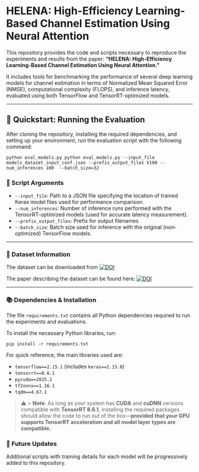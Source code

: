 # HELENA: High-Efficiency Learning-Based Channel Estimation Using Neural Attention

This repository provides the code and scripts necessary to reproduce the experiments and results from the paper: **“HELENA: High-Efficiency Learning-Based Channel Estimation Using Neural Attention.”**

It includes tools for benchmarking the performance of several deep learning models for channel estimation in terms of Normalized Mean Squared Error (NMSE), computational complexity (FLOPS), and inference latency, evaluated using both TensorFlow and TensorRT-optimized models.

---

## 🧪 Quickstart: Running the Evaluation

After cloning the repository, installing the required dependencies, and setting up your environment, run the evaluation script with the following command:

<pre><code>python eval_models.py python eval_models.py --input_file models_dataset_input_conf.json --prefix_output_files V100 --num_inferences 100  --batch_size=32</code></pre>

### 🔧 Script Arguments

- `--input_file`: Path to a JSON file specifying the location of trained Keras model files used for performance comparison.
- `--num_inferences`: Number of inference runs performed with the TensorRT-optimized models (used for accurate latency measurement).
- `--prefix_output_files`: Prefix for output filenames
- `--batch_size`: Batch size used for inference with the original (non-optimized) TensorFlow models.

---

### 📁 Dataset Information

The dataset can be downloaded from [![DOI](https://zenodo.org/badge/15210986.svg)](https://zenodo.org/badge/latestdoi/15210986)

The paper describing the dataset can be found here: [![DOI](https://zenodo.org/badge/15665271.svg)](https://zenodo.org/badge/latestdoi/15665271)

---

### 📚 Dependencies & Installation

The file `requirements.txt` contains all Python dependencies required to run the experiments and evaluations.

To install the necessary Python libraries, run:

<pre><code>pip install -r requirements.txt</code></pre>

For quick reference, the main libraries used are:

- `tensorflow==2.15.1` (includes `keras==2.15.0`)
- `tensorrt==8.6.1`
- `pycuda==2025.1`
- `tf2onnx==1.16.1`
- `tqdm==4.67.1`

> ⚠️ > **Note**: As long as your system has **CUDA** and **cuDNN** versions compatible with **TensorRT 8.6.1**, installing the required packages should allow the code to run out of the box—**provided that your GPU supports TensorRT acceleration and all model layer types are compatible.**
>
### 🚧 Future Updates

Additional scripts with training details for each model will be progressively added to this repository. 



